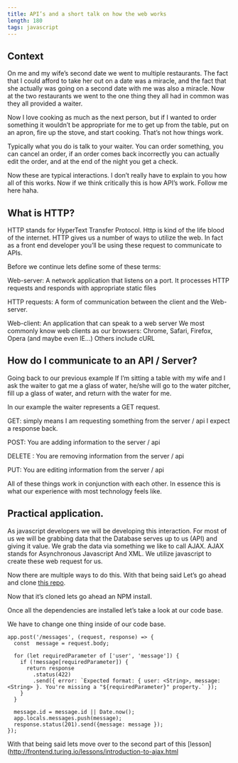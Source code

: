 ```yaml
---
title: API’s and a short talk on how the web works
length: 180
tags: javascript
---
```


## Context

On me and my wife’s second date we went to multiple restaurants. The fact that I could afford to take her out on a date was a miracle, and the fact that she actually was going on a second date with me was also a miracle.  Now at the two restaurants we went to the one thing they all had in common was they all provided a waiter.

Now I love cooking as much as the next person, but if I wanted to order something it wouldn’t be appropriate for me to get up from the table, put on an apron, fire up the stove, and start cooking. That’s not how things work.

Typically what you do is talk to your waiter. You can order something, you can cancel an order, if an order comes back incorrectly you can actually edit the order, and at the end of the night you get a check.

Now these are typical interactions. I don’t really have to explain to you how all of this works. Now if we think critically this is how API’s work.  Follow me here haha.

## What is HTTP?

HTTP stands for HyperText Transfer Protocol.  Http is kind of the life blood of the internet. HTTP gives us a number of ways to utilize the web. In fact as a front end developer you’ll be using these request to communicate to APIs.

Before we continue lets define some of these terms:

Web-server: A network application that listens on a port. It processes HTTP requests and responds with appropriate static files

HTTP requests: A form of communication between the client and the Web-server.

Web-client: An application that can speak to a web server
We most commonly know web clients as our browsers: Chrome, Safari, Firefox, Opera (and maybe even IE…)
Others include cURL

## How do I communicate to an API / Server?

Going back to our previous example If I’m sitting a table with my wife and I ask the waiter to gat me a glass of water, he/she will go to the water pitcher, fill up a glass of water, and return with the water for me.

In our example the waiter represents a GET request.

GET: simply means I am requesting something from the server / api I expect a response back.

POST: You are adding information to the server / api

DELETE : You are removing information from the server / api

PUT: You are editing information from the server / api

All of these things work in conjunction with each other. In essence this is what our experience with most technology feels like.  

## Practical application.

As javascript developers we will be developing this interaction. For most of us we will be grabbing data that the Database serves up to us (API) and giving it value. We grab the data via something we like to call AJAX. AJAX stands for Asynchronous Javascript And XML. We utilize javascript to create these web request for us.

Now there are multiple ways to do this. With that being said Let’s go ahead and clone [this repo](https://github.com/turingschool-examples/chat-box).

Now that it’s cloned lets go ahead an NPM install.

Once all the dependencies are installed let’s take a look at our code base.

We have to change one thing inside of our code base.

```
app.post('/messages', (request, response) => {
  const  message = request.body;

  for (let requiredParameter of ['user', 'message']) {
    if (!message[requiredParameter]) {
      return response
        .status(422)
        .send({ error: `Expected format: { user: <String>, message: <String> }. You're missing a "${requiredParameter}" property.` });
    }
  }

  message.id = message.id || Date.now();
  app.locals.messages.push(message);
  response.status(201).send({message: message });
});

```
With that being said lets move over to the second part of this [lesson](http://frontend.turing.io/lessons/introduction-to-ajax.html
